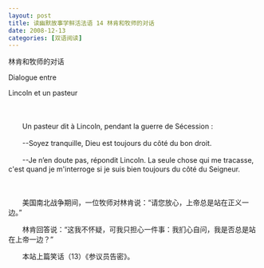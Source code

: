 ```yaml
---
layout: post
title: 读幽默故事学鲜活法语 14 林肯和牧师的对话
date: 2008-12-13
categories: [双语阅读]  
---
```


林肯和牧师的对话

Dialogue entre

Lincoln et un pasteur



　　

　　Un pasteur dit à Lincoln, pendant la guerre de Sécession :

　　--Soyez tranquille, Dieu est toujours du côté du bon droit.

　　--Je n’en doute pas, répondit Lincoln. La seule chose qui me tracasse, c'est quand je m'interroge si je suis bien toujours du côté du Seigneur.

　　　　　　　　　　　　　

　　美国南北战争期间，一位牧师对林肯说：“请您放心，上帝总是站在正义一边。”

　　林肯回答说：“这我不怀疑，可我只担心一件事：我扪心自问，我是否总是站在上帝一边？”



　　本站上篇笑话（13）《参议员告密》。
